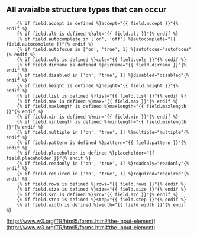 ## All avaialbe structure types that can occur ##
        {% if field.accept is defined %}accept="{{ field.accept }}"{% endif %}
        {% if field.alt is defined %}alt="{{ field.alt }}"{% endif %}
        {% if field.autocomplete in ['on', 'off'] %}autocomplete="{{ field.autocomplete }}"{% endif %}
        {% if field.autofocus in ['on', 'true', 1] %}autofocus="autofocus"{% endif %}
        {% if field.cols is defined %}cols="{{ field.cols }}"{% endif %}
        {% if field.dirname is defined %}dirname="{{ field.dirname }}"{% endif %}
        {% if field.disabled in ['on', 'true', 1] %}disabled="disabled"{% endif %}
        {% if field.height is defined %}height="{{ field.height }}"{% endif %}
        {% if field.list is defined %}list="{{ field.list }}"{% endif %}
        {% if field.max is defined %}max="{{ field.max }}"{% endif %}
        {% if field.maxlength is defined %}maxlength="{{ field.maxlength }}"{% endif %}
        {% if field.min is defined %}min="{{ field.min }}"{% endif %}
        {% if field.minlength is defined %}minlength="{{ field.minlength }}"{% endif %}
        {% if field.multiple in ['on', 'true', 1] %}multiple="multiple"{% endif %}
        {% if field.pattern is defined %}pattern="{{ field.pattern }}"{% endif %}
        {% if field.placeholder is defined %}placeholder="{{ field.placeholder }}"{% endif %}
        {% if field.readonly in ['on', 'true', 1] %}readonly="readonly"{% endif %}
        {% if field.required in ['on', 'true', 1] %}required="required"{% endif %}
        {% if field.rows is defined %}rows="{{ field.rows }}"{% endif %}
        {% if field.size is defined %}size="{{ field.size }}"{% endif %}
        {% if field.src is defined %}src="{{ field.src }}"{% endif %}
        {% if field.step is defined %}step="{{ field.step }}"{% endif %}
        {% if field.width is defined %}width="{{ field.width }}"{% endif %}
                
[http://www.w3.org/TR/html5/forms.html#the-input-element] (http://www.w3.org/TR/html5/forms.html#the-input-element)